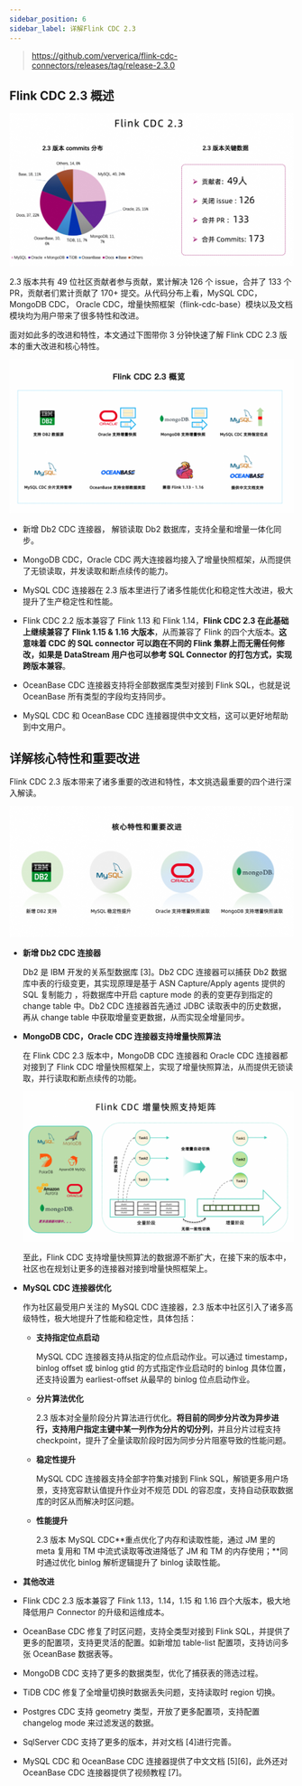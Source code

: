 ```yaml
---
sidebar_position: 6
sidebar_label: 详解Flink CDC 2.3
---
```


> https://github.com/ververica/flink-cdc-connectors/releases/tag/release-2.3.0

## Flink CDC 2.3 概述

![flinkcdc2.3贡献概述](./img/cdc2dian3.png)

2.3 版本共有 49 位社区贡献者参与贡献，累计解决 126 个 issue，合并了 133 个 PR，贡献者们累计贡献了 170+ 提交。从代码分布上看，MySQL CDC， MongoDB CDC， Oracle CDC，增量快照框架（flink-cdc-base）模块以及文档模块均为用户带来了很多特性和改进。

面对如此多的改进和特性，本文通过下图带你 3 分钟快速了解 Flink CDC 2.3 版本的重大改进和核心特性。

![flinkcdc2.3贡献概述](./img/cdc2dian3texing.png)

- 新增 Db2 CDC 连接器， 解锁读取 Db2 数据库，支持全量和增量一体化同步。

- MongoDB CDC，Oracle CDC 两大连接器均接入了增量快照框架，从而提供了无锁读取，并发读取和断点续传的能力。

- MySQL CDC 连接器在 2.3 版本里进行了诸多性能优化和稳定性大改进，极大提升了生产稳定性和性能。

- Flink CDC 2.2 版本兼容了 Flink 1.13 和 Flink 1.14，**Flink CDC 2.3 在此基础上继续兼容了 Flink 1.15 & 1.16 大版本**，从而兼容了 Flink 的四个大版本。**这意味着 CDC 的 SQL connector 可以跑在不同的 Flink 集群上而无需任何修改，如果是 DataStream 用户也可以参考 SQL Connector 的打包方式，实现跨版本兼容**。

- OceanBase CDC 连接器支持将全部数据库类型对接到 Flink SQL，也就是说 OceanBase 所有类型的字段均支持同步。

- MySQL CDC 和 OceanBase CDC 连接器提供中文文档，这可以更好地帮助到中文用户。

## 详解核心特性和重要改进

Flink CDC 2.3 版本带来了诸多重要的改进和特性，本文挑选最重要的四个进行深入解读。

![flinkcdc2.3贡献概述](./img/cdc2dian3texingx.png)

- **新增 Db2 CDC 连接器**

    Db2 是 IBM 开发的关系型数据库 [3]。Db2 CDC 连接器可以捕获 Db2 数据库中表的行级变更，其实现原理是基于 ASN Capture/Apply agents 提供的 SQL 复制能力 ，将数据库中开启 capture mode 的表的变更存到指定的 change table 中。Db2 CDC 连接器首先通过  JDBC 读取表中的历史数据，再从 change table 中获取增量变更数据，从而实现全增量同步。

- **MongoDB CDC，Oracle CDC 连接器支持增量快照算法**

    在 Flink CDC 2.3 版本中，MongoDB CDC 连接器和 Oracle CDC 连接器都对接到了 Flink CDC 增量快照框架上，实现了增量快照算法，从而提供无锁读取，并行读取和断点续传的功能。

    ![flinkcdc2.3贡献概述](./img/zenglkuaiz.png)

    至此，Flink CDC 支持增量快照算法的数据源不断扩大，在接下来的版本中，社区也在规划让更多的连接器对接到增量快照框架上。

- **MySQL CDC 连接器优化**

    作为社区最受用户关注的 MySQL CDC 连接器，2.3 版本中社区引入了诸多高级特性，极大地提升了性能和稳定性，具体包括：

    - **支持指定位点启动**

        MySQL CDC 连接器支持从指定的位点启动作业。可以通过 timestamp，binlog offset 或 binlog gtid 的方式指定作业启动时的 binlog 具体位置，还支持设置为 earliest-offset 从最早的 binlog 位点启动作业。

    - **分片算法优化**

        2.3 版本对全量阶段分片算法进行优化。**将目前的同步分片改为异步进行，支持用户指定主键中某一列作为分片的切分列**，并且分片过程支持 checkpoint，提升了全量读取阶段时因为同步分片阻塞导致的性能问题。

    - **稳定性提升**

        MySQL CDC 连接器支持全部字符集对接到 Flink SQL，解锁更多用户场景，支持宽容默认值提升作业对不规范 DDL 的容忍度，支持自动获取数据库的时区从而解决时区问题。

    - **性能提升**

        2.3 版本 MySQL CDC**重点优化了内存和读取性能，通过 JM 里的 meta 复用和 TM 中流式读取等改进降低了 JM 和 TM 的内存使用；**同时通过优化 binlog 解析逻辑提升了 binlog 读取性能。

- **其他改进**
- Flink CDC 2.3 版本兼容了 Flink 1.13，1.14，1.15 和 1.16 四个大版本，极大地降低用户 Connector 的升级和运维成本。

- OceanBase CDC 修复了时区问题，支持全类型对接到 Flink SQL，并提供了更多的配置项，支持更灵活的配置。如新增加 table-list 配置项，支持访问多张 OceanBase 数据表等。

- MongoDB CDC 支持了更多的数据类型，优化了捕获表的筛选过程。

- TiDB CDC 修复了全增量切换时数据丢失问题，支持读取时 region 切换。

- Postgres CDC 支持 geometry 类型，开放了更多配置项，支持配置 changelog mode 来过滤发送的数据。

- SqlServer CDC 支持了更多的版本，并对文档 [4]进行完善。

- MySQL CDC 和 OceanBase CDC 连接器提供了中文文档 [5][6]，此外还对 OceanBase CDC 连接器提供了视频教程 [7]。